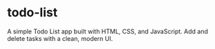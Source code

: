 # todo-list
A simple Todo List app built with HTML, CSS, and JavaScript. Add and delete tasks with a clean, modern UI.
